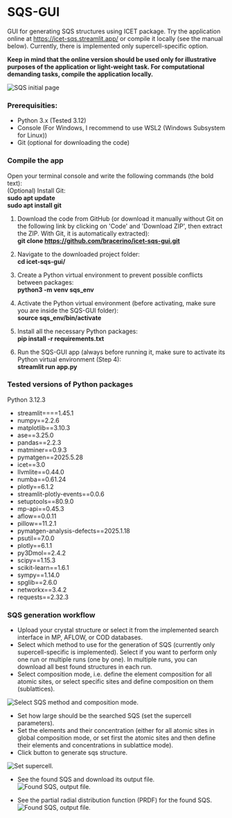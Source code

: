 # SQS-GUI
GUI for generating SQS structures using ICET package. Try the application online at https://icet-sqs.streamlit.app/ or compile it locally (see the manual below). 
Currently, there is implemented only supercell-specific option.  

**Keep in mind that the online version should be used only for illustrative purposes of the application or light-weight task. For computational demanding tasks, compile the application locally.** 

![SQS initial page](SQS_Illu/sqs_1.png)

### **Prerequisities**: 
- Python 3.x (Tested 3.12)
- Console (For Windows, I recommend to use WSL2 (Windows Subsystem for Linux))
- Git (optional for downloading the code)


### **Compile the app**  
Open your terminal console and write the following commands (the bold text):  
(Optional) Install Git:  
      **sudo apt update**  
      **sudo apt install git**    
      
1) Download the code from GitHub (or download it manually without Git on the following link by clicking on 'Code' and 'Download ZIP', then extract the ZIP. With Git, it is automatically extracted):  
      **git clone https://github.com/bracerino/icet-sqs-gui.git**

2) Navigate to the downloaded project folder:  
      **cd icet-sqs-gui/**

3) Create a Python virtual environment to prevent possible conflicts between packages:  
      **python3 -m venv sqs_env**

4) Activate the Python virtual environment (before activating, make sure you are inside the SQS-GUI folder):  
      **source sqs_env/bin/activate**
   
5) Install all the necessary Python packages:  
      **pip install -r requirements.txt**

6) Run the SQS-GUI app (always before running it, make sure to activate its Python virtual environment (Step 4):  
      **streamlit run app.py**


### **Tested versions of Python packages**
Python 3.12.3  
- streamlit====1.45.1
- numpy==2.2.6
- matplotlib==3.10.3  
- ase==3.25.0
- pandas==2.2.3  
- matminer==0.9.3  
- pymatgen==2025.5.28
- icet==3.0
- llvmlite==0.44.0
- numba==0.61.24 
- plotly==6.1.2  
- streamlit-plotly-events==0.0.6  
- setuptools==80.9.0  
- mp-api==0.45.3  
- aflow==0.0.11  
- pillow==11.2.1  
- pymatgen-analysis-defects==2025.1.18
- psutil==7.0.0  
- plotly==6.1.1  
- py3Dmol==2.4.2    
- scipy==1.15.3 
- scikit-learn==1.6.1  
- sympy==1.14.0  
- spglib==2.6.0  
- networkx==3.4.2  
- requests==2.32.3

### SQS generation workflow 
- Upload your crystal structure or select it from the implemented search interface in MP, AFLOW, or COD databases.
- Select which method to use for the generation of SQS (currently only supercell-specific is implemented). Select if you want to perform only one run or multiple runs (one by one). In multiple runs, you can download all best found structures in each run.
- Select composition mode, i.e. define the element composition for all atomic sites, or select specific sites and define composition on them (sublattices).

![Select SQS method and composition mode.](SQS_Illu/sqs_2.png)

- Set how large should be the searched SQS (set the supercell parameters).
- Set the elements and their concentration (either for all atomic sites in global composition mode, or set first the atomic sites and then define their elements and concentrations in sublattice mode).
- Click button to generate sqs structure.

![Set supercell.](SQS_Illu/sqs_3.png)

- See the found SQS and download its output file.
![Found SQS, output file.](SQS_Illu/sqs_4.png)

- See the partial radial distribution function (PRDF) for the found SQS.
![Found SQS, output file.](SQS_Illu/sqs_5.png)
